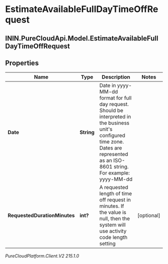 # EstimateAvailableFullDayTimeOffRequest

## ININ.PureCloudApi.Model.EstimateAvailableFullDayTimeOffRequest

## Properties

|Name | Type | Description | Notes|
|------------ | ------------- | ------------- | -------------|
| **Date** | **String** | Date in yyyy-MM-dd format for full day request. Should be interpreted in the business unit&#39;s configured time zone. Dates are represented as an ISO-8601 string. For example: yyyy-MM-dd | |
| **RequestedDurationMinutes** | **int?** | A requested length of time off request in minutes. If the value is null, then the system will use activity code length setting | [optional] |



_PureCloudPlatform.Client.V2 215.1.0_
